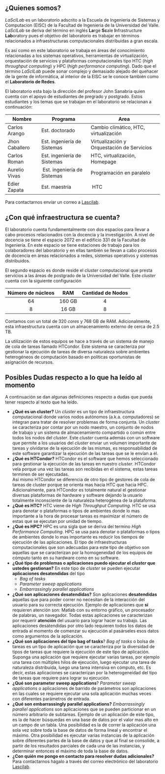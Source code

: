 ## ¿Quienes somos?
*LaScILab* es un laboratorio adscrito a la Escuela de Ingenieria de Sistemas y Computacion (EISC) de la Facultad de Ingenieria de la Universidad del Valle. 
*LaScILab* se deriva del término en inglés **La**rge **Sc**ale **I**nfrastructure **Lab**oratory pues el objetivo del laboratorio es trabajar en términos relacionados a infraestructuras computacionales distribuidas a gran escala. 

Es así como en este laboratorio se trabaja en áreas del conocimiento relacionadas a los sistemas operativos, herramientas de virtualización, orquestación de servicios y plataformas computacionales tipo HTC (*high throughput computing*) y HPC (*high performance computing*).
Dado que el término *LaScILab* puede sonar complejo y demasiado alejado del quehacer de la gente de informática, al interior de la EISC se le conoce también como el **Laboratorio de Redes**.

El laboratorio esta bajo la dirección del profesor John Sanabria quien cuenta con el apoyo de estudiantes de pregrado y postgrado. Estos estudiantes y los temas que se trabajan en el laboratorio se relacionan a continuación:

| Nombre | Programa | Area |
|--------|----------|------|
| Carlos Arango| Est. doctorado | Cambio climático, HTC, virtualización |
| Jhon Caballero | Est. ingeniería de Sistemas | Virtualización y Orquestación de Servicios |
| Carlos Roman | Est. ingeniería de Sistemas | HTC, virtualización, Homepage |
| Aurelio Vivas | Est. ingeniería de Sistemas | Programación en paralelo |
| Edier Zapata | Est. maestría | HTC |

Para contactarnos enviar un correo a [Lascilab](mailto:laboratorio.redesysd@correounivalle.edu.co ).

## ¿Con qué infraestructura se cuenta?

El laboratorio cuenta fundamentalmente con dos espacios para llevar a cabo procesos relacionados con la docencia y la investigación. 
A nivel de docencia se tiene el espacio 2072 en el edificio 331 de la Facultad de Ingeniería. 
En este espacio se tiene estaciones de trabajo para los colaboradores del laboratorio y en ellas también se llevan a cabo procesos de docencia en áreas relacionados a redes, sistemas operativos y sistemas distribuidos.

El segundo espacio es donde reside el *cluster* computacional que presta servicios a las áreas de postgrado de la Universidad del Valle. 
Este *cluster* cuenta con la siguiente configuración

| Número de núcleos | RAM | Cantidad de Nodos |
|:---:|:---:|:---:|
| 64 | 160 GB | 4 |
| 8 | 16 GB | 8 |

Contamos con un total de 320 *cores* y 768 GB de RAM. Adicionalmente, esta infraestructura cuenta con un almacenamiento externo de cerca de 2.5 TB.

La utilización de estos equipos se hace a través de un sistema de manejo de cola de tareas llamado HTCondor. 
Este sistema se caracteriza por gestionar la ejecución de tareas de diversa naturaleza sobre ambientes heterogéneos de computación basado en políticas oportunistas de asignación de recursos.

## Posibles Dudas respecto a lo que ha leído al momento
A continuación se dan algunas definiciones respecto a dudas que pueda tener respecto al texto que ha leído.

* **¿Qué es un cluster?**
Un *cluster* es un tipo de infraestructura computacional donde varios nodos autónomos (a.k.a. computadores) se integran para tratar de resolver problemas de forma conjunta. 
Un *cluster* se caracteriza por contar por un nodo maestro, un conjunto de nodos de trabajo  y un sistema de almacenamiento compartido o común entre todos los nodos del *cluster*.
Este *cluster* cuenta además con un software que permite a los usuarios del *cluster* enviar un volumen importante de tareas y olvidarse de la ejecución de las mismas, es responsabilidad de este software garantizar la ejecución de las tareas que se le envían a él.
* **¿Qué es HTCondor?**
HTCondor es el software que hemos seleccionado para gestionar la ejecución de las tareas en nuestro *cluster*. 
HTCondor vela porque una vez las tareas son recibidas en el sistema, estas tareas terminen de ser ejecutadas.  
Así mismo HTCondor se diferencia de otro tipo de gestores de cola de tareas de cluster porque se orienta mas hacia HTC que hacia HPC. 
Adicionalmente, para HTCondor es totalmente natural el gestionar diversas plataformas de hardware y software dejando la usuario totalmente inconsciente de la naturaleza heterogénea de la plataforma.
* **¿Qué es HTC?**
HTC viene de *High Throughput Computing*. 
HTC se usa para denotar o plataformas o tipos de ambientes donde lo mas importante a la hora de procesar tareas es maximizar el número de estas que se ejecutan por unidad de tiempo. 
* **¿Qué es HPC?**
HPC es una sigla que se deriva del termino *High Performance Computing*. 
HPC se usa para denotar o plataformas o tipos de ambientes donde lo mas importante es reducir los tiempos de ejecución de las aplicaciones. 
El tipo de infraestructuras computacionales que son adecuadas para este tipo de objetivo son aquellas que se caracterizan por la homogeneidad de los equipos de cómputo tanto en su hardware como en su software.
* **¿Qué tipo de problemas o aplicaciones puedo ejecutar el *cluster* que ustedes gestionan?** 
En este tipo de *cluster* se pueden ejecutar **aplicaciones desatendidas** del tipo 
  * *Bag of tasks* 
  * *Parameter sweep applications* 
  * *Embarrassingly parallel applications*
* **¿Qué son aplicaciones desatendidas?**
Son aplicaciones **desatendidas** aquellas que para poder correr no necesitan de la interacción del usuario para su correcta ejecución. 
Ejemplo de aplicaciones que **si** requieren atención son: Matlab con su entorno gráfico, un procesador de palabras, un navegador. 
Todas estas aplicaciones se caracterizan por requerir **atención** del usuario para lograr hacer su trabajo.
Las aplicaciones desatendidas por otro lado requieren todos los datos de entrada al momento de comenzar su ejecución al pasárseles esos datos como argumentos de la aplicación. 
* **¿Qué son aplicaciones del tipo bag of tasks**? 
*Bag of tasks* o bolsa de tareas es un tipo de aplicación que se caracteriza por la diversidad de tipos de tareas que requiere la ejecución de este tipo de aplicación. 
Suponga una aplicación que requiere ejecutar varias tareas, por ejemplo una tarea con múltiples hilos de ejecución, luego ejecutar una tarea de naturaleza distribuida, luego una tarea intensiva en cómputo, etc. 
Es decir, estas aplicaciones se caracterizan por la heterogeneidad del tipo de tareas que requiere para lograr su ejecución.
* **¿Qué son parameter sweep applications**? 
*Parameter sweep applications* o aplicaciones de barrido de parámetros son aplicaciones en las cuales se requiere ejecutar una sola aplicación muchas veces con diferentes parámetros de entrada. 
* **¿Qué son embarrassingly parallel applications?**
*Embarrassingly parallel applications* son aplicaciones que se pueden particionar en un número arbitrario de subtareas. 
Ejemplo de un aplicación de este tipo, es la de hacer búsquedas en una base de datos por el valor mas alto en un campo de un tabla. 
Una posibilidad es la de correr la aplicación una sola vez sobre toda la base de datos de forma lineal y encontrar el máximo. 
Otra posibilidad es ejecutar varias instancias de la aplicación sobre diferentes partes de la base de datos y que al final se consolide, a partir de los resultados parciales de cada una de las instancias, y determinar entonces el máximo de toda la base de datos.
* **¿Con quién me pongo en contacto para resolver dudas adicionales?**
Para contactarnos hágalo a través del correo electrónico del laboratorio [Lascilab](mailto:laboratorio.redesysd@correounivalle.edu.co ).
